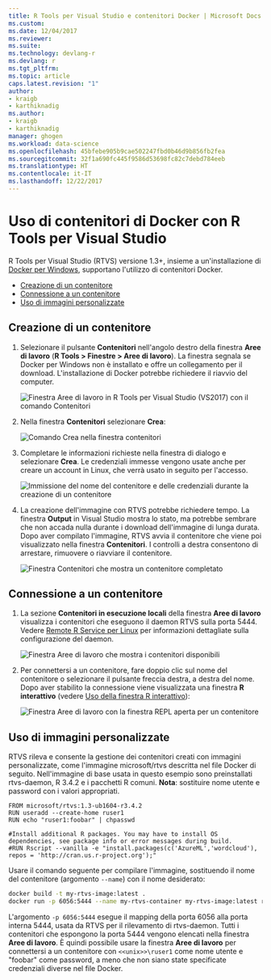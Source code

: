 ```yaml
---
title: R Tools per Visual Studio e contenitori Docker | Microsoft Docs
ms.custom: 
ms.date: 12/04/2017
ms.reviewer: 
ms.suite: 
ms.technology: devlang-r
ms.devlang: r
ms.tgt_pltfrm: 
ms.topic: article
caps.latest.revision: "1"
author:
- kraigb
- karthiknadig
ms.author:
- kraigb
- karthiknadig
manager: ghogen
ms.workload: data-science
ms.openlocfilehash: 45bfebe905b9cae502247fbd0b46d9b856fb2fea
ms.sourcegitcommit: 32f1a690fc445f9586d53698fc82c7debd784eeb
ms.translationtype: HT
ms.contentlocale: it-IT
ms.lasthandoff: 12/22/2017
---
```

# <a name="using-docker-containers-with-r-tools-for-visual-studio"></a>Uso di contenitori di Docker con R Tools per Visual Studio

R Tools per Visual Studio (RTVS) versione 1.3+, insieme a un'installazione di [Docker per Windows](https://www.docker.com/docker-windows), supportano l'utilizzo di contenitori Docker.

- [Creazione di un contenitore](#creating-a-container)
- [Connessione a un contenitore](#connecting-to-a-container)
- [Uso di immagini personalizzate](#using-custom-built-images)

## <a name="creating-a-container"></a>Creazione di un contenitore

1. Selezionare il pulsante **Contenitori** nell'angolo destro della finestra **Aree di lavoro** (**R Tools > Finestre > Aree di lavoro**). La finestra segnala se Docker per Windows non è installato e offre un collegamento per il download. L'installazione di Docker potrebbe richiedere il riavvio del computer.

    ![Finestra Aree di lavoro in R Tools per Visual Studio (VS2017) con il comando Contenitori](media/container-workspaces-window.png)

1. Nella finestra **Contenitori** selezionare **Crea**:

    ![Comando Crea nella finestra contenitori](media/containers-window-create.png)

1. Completare le informazioni richieste nella finestra di dialogo e selezionare **Crea**. Le credenziali immesse vengono usate anche per creare un account in Linux, che verrà usato in seguito per l'accesso.

    ![Immissione del nome del contenitore e delle credenziali durante la creazione di un contenitore](media/containers-window-create-fill.png)

1. La creazione dell'immagine con RTVS potrebbe richiedere tempo. La finestra **Output** in Visual Studio mostra lo stato, ma potrebbe sembrare che non accada nulla durante i download dell'immagine di lunga durata. Dopo aver compilato l'immagine, RTVS avvia il contenitore che viene poi visualizzato nella finestra **Contenitori**. I controlli a destra consentono di arrestare, rimuovere o riavviare il contenitore.

    ![Finestra Contenitori che mostra un contenitore completato](media/containers-window-created.png)

## <a name="connecting-to-a-container"></a>Connessione a un contenitore

1. La sezione **Contenitori in esecuzione locali** della finestra **Aree di lavoro** visualizza i contenitori che eseguono il daemon RTVS sulla porta 5444. Vedere [Remote R Service per Linux](workspaces-remote-r-service-for-linux.md) per informazioni dettagliate sulla configurazione del daemon.

    ![Finestra Aree di lavoro che mostra i contenitori disponibili](media/workspaces-window-running-containers.png)

1. Per connettersi a un contenitore, fare doppio clic sul nome del contenitore o selezionare il pulsante freccia destra, a destra del nome. Dopo aver stabilito la connessione viene visualizzata una finestra **R interattivo** (vedere [Uso della finestra R interattivo](interactive-repl.md)):

    ![Finestra Aree di lavoro con la finestra REPL aperta per un contenitore](media/workspaces-window-container-connected.png)

## <a name="using-custom-built-images"></a>Uso di immagini personalizzate

RTVS rileva e consente la gestione dei contenitori creati con immagini personalizzate, come l'immagine microsoft/rtvs descritta nel file Docker di seguito. Nell'immagine di base usata in questo esempio sono preinstallati rtvs-daemon, R 3.4.2 e i pacchetti R comuni. **Nota**: sostituire nome utente e password con i valori appropriati.

```docker
FROM microsoft/rtvs:1.3-ub1604-r3.4.2
RUN useradd --create-home ruser1
RUN echo "ruser1:foobar" | chpasswd

#Install additional R packages. You may have to install OS dependencies, see package info or error messages during build.
#RUN Rscript --vanilla -e "install.packages(c('AzureML','wordcloud'), repos = 'http://cran.us.r-project.org');"
```

Usare il comando seguente per compilare l'immagine, sostituendo il nome del contenitore (argomento `--name`) con il nome desiderato:

```bash
docker build -t my-rtvs-image:latest .
docker run -p 6056:5444 --name my-rtvs-container my-rtvs-image:latest rtvsd
```

L'argomento `-p 6056:5444` esegue il mapping della porta 6056 alla porta interna 5444, usata da RTVS per il rilevamento di rtvs-daemon. Tutti i contenitori che espongono la porta 5444 vengono elencati nella finestra **Aree di lavoro**. È quindi possibile usare la finestra **Aree di lavoro** per connettersi a un contenitore con `<<unix>>\ruser1` come nome utente e "foobar" come password, a meno che non siano state specificate credenziali diverse nel file Docker.
